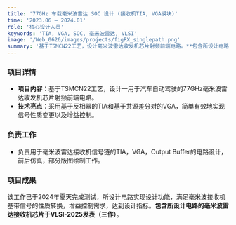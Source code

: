 ```yaml
---
title: '77GHz 车载毫米波雷达 SOC 设计 (接收机TIA, VGA模块)'
time: '2023.06 – 2024.01'
role: '核心设计人员'
keywords: 'TIA, VGA, SOC, 毫米波雷达, VLSI'
image: '/Web_0626/images/projects/figRX_singlepath.png'
summary: '基于TSMCN22工艺，设计毫米波雷达收发机芯片射频前端电路。**包含所设计电路的毫米波雷达接收机芯片于VLSI-2025发表（三作）**。'
---
```


### 项目详情
- **项目内容**：基于TSMCN22工艺，设计一用于汽车自动驾驶的77GHz毫米波雷达收发机芯片射频前端电路。
- **技术亮点**：采用基于反相器的TIA和基于共源差分对的VGA，简单有效地实现信号性质变更以及增益控制。

### 负责工作
- 负责用于毫米波雷达接收机信号链的TIA，VGA，Output Buffer的电路设计，前后仿真，部分版图绘制工作。

### 项目成果
该工作已于2024年夏天完成测试，所设计电路实现设计功能，满足毫米波接收机基带信号的性质转换，增益控制需求，达到设计指标。**包含所设计电路的毫米波雷达接收机芯片于VLSI-2025发表（三作）**。 